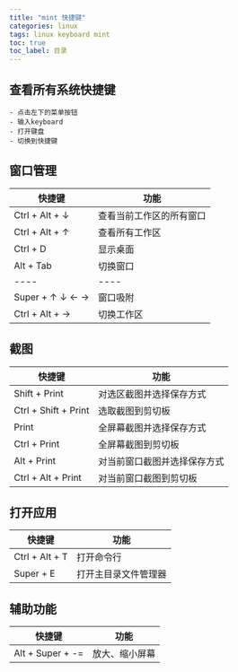 ```yaml
---
title: "mint 快捷键"
categories: linux
tags: linux keyboard mint 
toc: true
toc_label: 目录
---
```


## 查看所有系统快捷键
```
- 点击左下的菜单按钮
- 输入keyboard
- 打开键盘
- 切换到快捷键
```

## 窗口管理
快捷键 | 功能
-------------|---------------
Ctrl + Alt + ↓ | 查看当前工作区的所有窗口
Ctrl + Alt + ↑ | 查看所有工作区
Ctrl + D | 显示桌面
Alt + Tab | 切换窗口
---- | ----
Super + ↑ ↓ ← → | 窗口吸附
Ctrl + Alt + → | 切换工作区

## 截图
快捷键 | 功能
-------------|---------------
Shift + Print | 对选区截图并选择保存方式
Ctrl + Shift + Print | 选取截图到剪切板
Print | 全屏幕截图并选择保存方式
Ctrl + Print | 全屏幕截图到剪切板
Alt + Print | 对当前窗口截图并选择保存方式
Ctrl + Alt + Print | 对当前窗口截图到剪切板

## 打开应用
快捷键 | 功能
-------------|---------------
Ctrl + Alt + T | 打开命令行
Super + E | 打开主目录文件管理器

## 辅助功能
快捷键 | 功能
-------------|---------------
Alt + Super + -= | 放大、缩小屏幕


